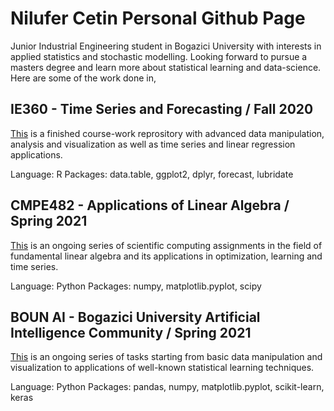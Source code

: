 # Nilufer Cetin Personal Github Page

Junior Industrial Engineering student in Bogazici University with interests in applied statistics and stochastic modelling. Looking forward to pursue a masters degree and learn more about statistical learning and data-science.
Here are some of the work done in,

## IE360 - Time Series and Forecasting / Fall 2020

[This](https://bu-ie-360.github.io/fall20-nilufercetin/) is a finished course-work reprository with advanced data manipulation, analysis and visualization as well as time series and linear regression applications. 

Language: R
Packages: data.table, ggplot2, dplyr, forecast, lubridate

## CMPE482 - Applications of Linear Algebra / Spring 2021

[This](https://nilufercetin.github.io/CMPE482-Applications-of-Linear-Algebra/) is an ongoing series of scientific computing assignments in the field of fundamental linear algebra and its applications in optimization, learning and time series.

Language: Python
Packages: numpy, matplotlib.pyplot, scipy

## BOUN AI - Bogazici University Artificial Intelligence Community / Spring 2021

[This](https://nilufercetin.github.io/BOUN-AI-Tasks/) is an ongoing series of tasks starting from basic data manipulation and visualization to applications of well-known statistical learning techniques.

Language: Python
Packages: pandas, numpy, matplotlib.pyplot, scikit-learn, keras
